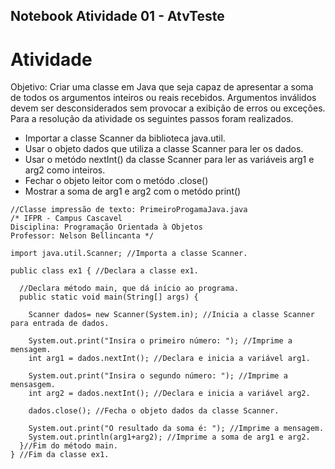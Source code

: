## Notebook Atividade 01 - AtvTeste

# Atividade
Objetivo: Criar uma classe em Java que seja capaz de apresentar a soma de todos os argumentos inteiros ou reais recebidos. Argumentos inválidos devem ser desconsiderados sem provocar a exibição de erros ou exceções.
Para a resolução da atividade os seguintes passos foram realizados.

* Importar a classe Scanner da biblioteca java.util.
* Usar o objeto dados que utiliza a classe Scanner para ler os dados.
* Usar o metódo nextInt() da classe Scanner para ler as variáveis arg1 e arg2 como inteiros.
* Fechar o objeto leitor com o metódo .close()
* Mostrar a soma de arg1 e arg2 com o metódo print()

```
//Classe impressão de texto: PrimeiroProgamaJava.java
/* IFPR - Campus Cascavel
Disciplina: Programação Orientada à Objetos
Professor: Nelson Bellincanta */ 

import java.util.Scanner; //Importa a classe Scanner.

public class ex1 { //Declara a classe ex1.

  //Declara método main, que dá início ao programa.
  public static void main(String[] args) {

    Scanner dados= new Scanner(System.in); //Inicia a classe Scanner para entrada de dados.

    System.out.print("Insira o primeiro número: "); //Imprime a mensagem.
    int arg1 = dados.nextInt(); //Declara e inicia a variável arg1.

    System.out.print("Insira o segundo número: "); //Imprime a mensasgem.
    int arg2 = dados.nextInt(); //Declara e inicia a variável arg2.

    dados.close(); //Fecha o objeto dados da classe Scanner.

    System.out.print("O resultado da soma é: "); //Imprime a mensagem.
    System.out.println(arg1+arg2); //Imprime a soma de arg1 e arg2.
  }//Fim do método main.
} //Fim da classe ex1.

```
